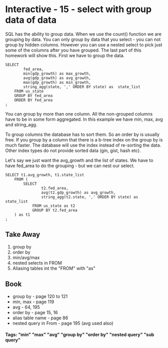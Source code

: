 



<style>
.pagebreak { page-break-before: always; }
.half { height: 200px; }
</style>





# Interactive - 15 - select with group data of data

SQL has the ability to group data.  When we use the count() function
we are grouping by data.  You can only group by data that you
select - you can not group by hidden columns.   However you can
use a nested select to pick just some of the columns after you
have grouped.  The last part of this homework will show this.
First we have to group the data.

```
SELECT 
		fed_area,
		min(gdp_growth) as max_growth,
		avg(gdp_growth) as avg_growth,
		max(gdp_growth) as min_growth,
		string_agg(state, ',' ORDER BY state) as  state_list
	FROM us_state
	GROUP BY fed_area
	ORDER BY fed_area
;

```

You can group by more than one column.  All the non-grouped columns
have to be in some form aggregated.   In this example we have min, max, avg
and string_agg.

To group columns the database has to sort them.  So an order by is usually
free.  If you group by a column that there is a b-tree index on the group
by is much faster.   The database will use the index instead of re-sorting
the data.  Other index types do not provide sorted data (gin, gist, hash etc).

Let's say we just want the avg_growth and the list of states.  We
have to have fed_area to do the grouping - but we can nest
our select.


```
SELECT t1.avg_growth, t1.state_list
	FROM (
		SELECT 
				t2.fed_area,
				avg(t2.gdp_growth) as avg_growth,
				string_agg(t2.state, ',' ORDER BY state) as  state_list
			FROM us_state as t2
			GROUP BY t2.fed_area
	) as t1
;

```

## Take Away

1. group by
2. order by
3. min/avg/max
4. nested selects in FROM
4. Aliasing tables int the "FROM" with "as"

## Book

- group by - page 120 to 121
- min, max - page 119
- avg - 64, 195
- order by - page 15, 16
- alias table name - page 86
- nested query in From - page 195 (avg used also)

#### Tags: "min" "max" "avg" "group by" "order by" "nested query" "sub query"

